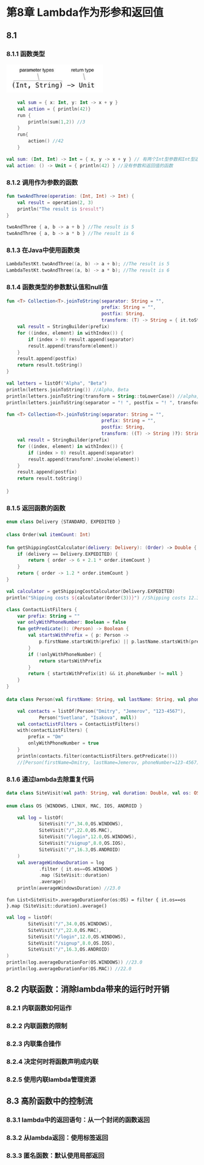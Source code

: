# 第8章 Lambda作为形参和返回值

## 8.1 

### 8.1.1 函数类型

![Kotlin&#x4E2D;&#x51FD;&#x6570;&#x7C7B;&#x578B;&#x8BED;&#x6CD5;](.gitbook/assets/image%20%286%29.png)

```kotlin
    val sum = { x: Int, y: Int -> x + y }
    val action = { println(42)}
    run {
        println(sum(1,2)) //3
    }
    run{
        action() //42
    }
```

```kotlin
val sum: (Int, Int) -> Int = { x, y -> x + y } // 有两个Int型参数和Int型返回值的函数
val action: () -> Unit = { println(42) } //没有参数和返回值的函数
```

### 8.1.2 调用作为参数的函数

```kotlin
fun twoAndThree(operation: (Int, Int) -> Int) {
    val result = operation(2, 3)
    println("The result is $result")
}
```

```kotlin
twoAndThree { a, b -> a + b } //The result is 5
twoAndThree { a, b -> a * b } //The result is 6
```

### 8.1.3 在Java中使用函数类

```kotlin
LambdaTestKt.twoAndThree((a, b) -> a + b); //The result is 5
LambdaTestKt.twoAndThree((a, b) -> a * b); //The result is 6
```

### 8.1.4 函数类型的参数默认值和null值

```kotlin
fun <T> Collection<T>.joinToString(separator: String = "",
                                   prefix: String = "",
                                   postfix: String,
                                   transform: (T) -> String = { it.toString() }): String {
    val result = StringBuilder(prefix)
    for ((index, element) in withIndex()) {
        if (index > 0) result.append(separator)
        result.append(transform(element))
    }
    result.append(postfix)
    return result.toString()
}
```

```kotlin
val letters = listOf("Alpha", "Beta")
println(letters.joinToString()) //Alpha, Beta
println(letters.joinToString(transform = String::toLowerCase)) //alpha, beta
println(letters.joinToString(separator = "! ", postfix = "! ", transform = String::toUpperCase)) //ALPHA! BETA!
```

```kotlin
fun <T> Collection<T>.joinToString(separator: String = "",
                                   prefix: String = "",
                                   postfix: String,
                                   transform: ((T) -> String )?): String {
    val result = StringBuilder(prefix)
    for ((index, element) in withIndex()) {
        if (index > 0) result.append(separator)    
        result.append(transform?.invoke(element))
    }
    result.append(postfix)
    return result.toString()

}
```

### 8.1.5 返回函数的函数

```kotlin
enum class Delivery {STANDARD, EXPEDITED }

class Order(val itemCount: Int)

fun getShippingCostCalculator(delivery: Delivery): (Order) -> Double {
    if (delivery == Delivery.EXPEDITED) {
        return { order -> 6 + 2.1 * order.itemCount }
    }
    return { order -> 1.2 * order.itemCount }
}
```

```kotlin
val calculator = getShippingCostCalculator(Delivery.EXPEDITED)
println("Shipping costs ${calculator(Order(3))}") //Shipping costs 12.3
```

```kotlin
class ContactListFilters {
    var prefix: String = ""
    var onlyWithPhoneNumber: Boolean = false
    fun getPredicate(): (Person) -> Boolean {
        val startsWithPrefix = { p: Person ->
            p.firstName.startsWith(prefix) || p.lastName.startsWith(prefix)
        }
        if (!onlyWithPhoneNumber) {
            return startsWithPrefix
        }
        return { startsWithPrefix(it) && it.phoneNumber != null }
    }
}

data class Person(val firstName: String, val lastName: String, val phoneNumber: String?)
```

```kotlin
    val contacts = listOf(Person("Dmitry", "Jemerov", "123-4567"),
            Person("Svetlana", "Isakova", null))
    val contactListFilters = ContactListFilters()
    with(contactListFilters) {
        prefix = "Dm"
        onlyWithPhoneNumber = true
    }
    println(contacts.filter(contactListFilters.getPredicate()))
    //[Person(firstName=Dmitry, lastName=Jemerov, phoneNumber=123-4567)]
```

### 8.1.6 通过lambda去除重复代码

```kotlin
data class SiteVisit(val path: String, val duration: Double, val os: OS)

enum class OS {WINDOWS, LINUX, MAC, IOS, ANDROID }
```

```kotlin
    val log = listOf(
            SiteVisit("/",34.0,OS.WINDOWS),
            SiteVisit("/",22.0,OS.MAC),
            SiteVisit("/login",12.0,OS.WINDOWS),
            SiteVisit("/signup",8.0,OS.IOS),
            SiteVisit("/",16.3,OS.ANDROID)
    )
    val averageWindowsDuration = log
            .filter { it.os==OS.WINDOWS }
            .map (SiteVisit::duration)
            .average()
    println(averageWindowsDuration) //23.0
```

```text
fun List<SiteVisit>.averageDurationFor(os:OS) = filter { it.os==os }.map (SiteVisit::duration).average()
```

```kotlin
val log = listOf(
        SiteVisit("/",34.0,OS.WINDOWS),
        SiteVisit("/",22.0,OS.MAC),
        SiteVisit("/login",12.0,OS.WINDOWS),
        SiteVisit("/signup",8.0,OS.IOS),
        SiteVisit("/",16.3,OS.ANDROID)
)
println(log.averageDurationFor(OS.WINDOWS)) //23.0
println(log.averageDurationFor(OS.MAC)) //22.0
```

## 8.2 内联函数：消除lambda带来的运行时开销

### 8.2.1 内联函数如何运作

### 8.2.2 内联函数的限制

### 8.2.3 内联集合操作

### 8.2.4 决定何时将函数声明成内联

### 8.2.5 使用内联lambda管理资源

## 8.3 高阶函数中的控制流

### 8.3.1 lambda中的返回语句：从一个封闭的函数返回

### 8.3.2 从lambda返回：使用标签返回

### 8.3.3 匿名函数：默认使用局部返回

